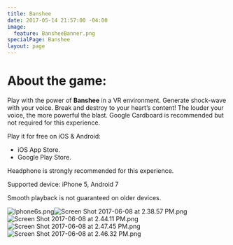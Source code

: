 ```yaml
---
title: Banshee
date: 2017-05-14 21:57:00 -04:00
image:
  feature: BansheeBanner.png
specialPage: Banshee
layout: page
---
```


# About the game:

Play with the power of **Banshee** in a VR environment. Generate shock-wave with your voice. Break and destroy to your heart’s content! The louder your voice, the more powerful the blast.
Google Cardboard is recommended but not required for this experience.

Play it for free on iOS & Android:
- iOS App Store.
- Google Play Store.

Headphone is strongly recommended for this experience.

Supported device: iPhone 5, Android 7

Smooth playback is not guaranteed on older devices.

![Iphone6s.png](/uploads/Iphone6s.png)![Screen Shot 2017-06-08 at 2.38.57 PM.png](/uploads/Screen%20Shot%202017-06-08%20at%202.38.57%20PM.png)![Screen Shot 2017-06-08 at 2.44.11 PM.png](/uploads/Screen%20Shot%202017-06-08%20at%202.44.11%20PM.png)![Screen Shot 2017-06-08 at 2.47.45 PM.png](/uploads/Screen%20Shot%202017-06-08%20at%202.47.45%20PM.png)![Screen Shot 2017-06-08 at 2.46.32 PM.png](/uploads/Screen%20Shot%202017-06-08%20at%202.46.32%20PM.png)



